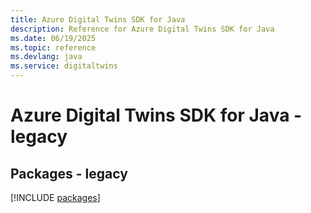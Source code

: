 ```yaml
---
title: Azure Digital Twins SDK for Java
description: Reference for Azure Digital Twins SDK for Java
ms.date: 06/19/2025
ms.topic: reference
ms.devlang: java
ms.service: digitaltwins
---
```

# Azure Digital Twins SDK for Java - legacy
## Packages - legacy
[!INCLUDE [packages](digital-twins-index.md)]